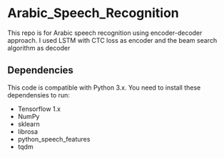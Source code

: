 # Arabic_Speech_Recognition
This repo is for Arabic speech recognition using encoder-decoder approach. I used LSTM with CTC loss as encoder and the beam search algorithm as decoder

## Dependencies

This code is compatible with Python 3.x. You need to install these dependensies to run:

* Tensorflow 1.x
* NumPy
* sklearn
* librosa
* python_speech_features
* tqdm

